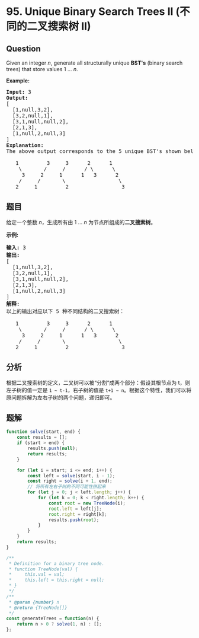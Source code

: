 # 95. Unique Binary Search Trees II (不同的二叉搜索树 II)

## Question

Given an integer _n_, generate all structurally unique **BST's** (binary search trees) that store values 1 ... _n_.

**Example:**

<pre><strong>Input:</strong> 3
<strong>Output:</strong>
[
&nbsp; [1,null,3,2],
&nbsp; [3,2,null,1],
&nbsp; [3,1,null,null,2],
&nbsp; [2,1,3],
&nbsp; [1,null,2,null,3]
]
<strong>Explanation:</strong>
The above output corresponds to the 5 unique BST's shown below:

   1         3     3      2      1
    \       /     /      / \      \
     3     2     1      1   3      2
    /     /       \                 \
   2     1         2                 3
</pre>

## 题目

给定一个整数 _n_，生成所有由 1 ... _n_ 为节点所组成的**二叉搜索树**。

**示例:**

<pre><strong>输入:</strong> 3
<strong>输出:</strong>
[
&nbsp; [1,null,3,2],
&nbsp; [3,2,null,1],
&nbsp; [3,1,null,null,2],
&nbsp; [2,1,3],
&nbsp; [1,null,2,null,3]
]
<strong>解释:</strong>
以上的输出对应以下 5 种不同结构的二叉搜索树：

   1         3     3      2      1
    \       /     /      / \      \
     3     2     1      1   3      2
    /     /       \                 \
   2     1         2                 3
</pre>

## 分析

根据二叉搜索树的定义，二叉树可以被“分割”成两个部分：假设其根节点为 t，则左子树的值一定是 `1 ~ t-1`，右子树的值是 `t+1 ~ n`。根据这个特性，我们可以将原问题拆解为左右子树的两个问题，递归即可。

## 题解

```javascript
function solve(start, end) {
    const results = [];
    if (start > end) {
        results.push(null);
        return results;
    }

    for (let i = start; i <= end; i++) {
        const left = solve(start, i - 1);
        const right = solve(i + 1, end);
        // 将所有左右子树的不同可能性拼起来
        for (let j = 0; j < left.length; j++) {
            for (let k = 0; k < right.length; k++) {
                const root = new TreeNode(i);
                root.left = left[j];
                root.right = right[k];
                results.push(root);
            }
        }
    }
    return results;
}

/**
 * Definition for a binary tree node.
 * function TreeNode(val) {
 *     this.val = val;
 *     this.left = this.right = null;
 * }
 */
/**
 * @param {number} n
 * @return {TreeNode[]}
 */
const generateTrees = function(n) {
    return n > 0 ? solve(1, n) : [];
};
```
